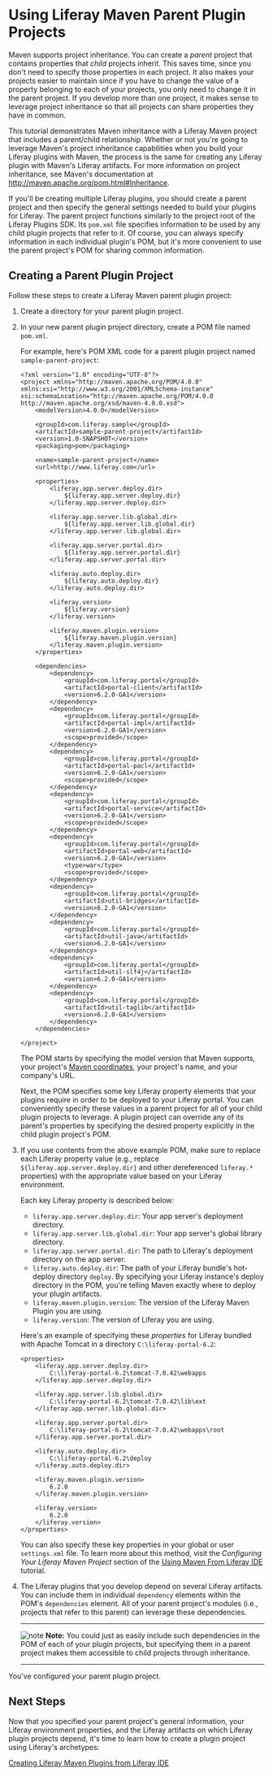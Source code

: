 # Using Liferay Maven Parent Plugin Projects [](id=using-liferay-maven-parent-plugin-projects-lp-6-2-develop-tutorial)

Maven supports project inheritance. You can create a *parent* project that
contains properties that *child* projects inherit. This saves time, since you
don't need to specify those properties in each project. It also makes your
projects easier to maintain since if you have to change the value of a property
belonging to each of your projects, you only need to change it in the parent
project. If you develop more than one project, it makes sense to leverage
project inheritance so that all projects can share properties they have in
common. 

This tutorial demonstrates Maven inheritance with a Liferay Maven project that
includes a parent/child relationship. Whether or not you're going to leverage
Maven's project inheritance capabilities when you build your Liferay plugins
with Maven, the process is the same for creating any Liferay plugin with Maven's
Liferay artifacts. For more information on project inheritance, see Maven's
documentation at <http://maven.apache.org/pom.html#Inheritance>.

If you'll be creating multiple Liferay plugins, you should create a parent
project and then specify the general settings needed to build your plugins for
Liferay. The parent project functions similarly to the project root of the
Liferay Plugins SDK. Its `pom.xml` file specifies information to be used by any
child plugin projects that refer to it. Of course, you can always specify
information in each individual plugin's POM, but it's more convenient to use the
parent project's POM for sharing common information. 

## Creating a Parent Plugin Project

Follow these steps to create a Liferay Maven parent plugin project: 

1.  Create a directory for your parent plugin project. 

2.  In your new parent plugin project directory, create a POM file named
    `pom.xml`.

    For example, here's POM XML code for a parent plugin project named
    `sample-parent-project`:

		<?xml version="1.0" encoding="UTF-8"?>
		<project xmlns="http://maven.apache.org/POM/4.0.0"
		xmlns:xsi="http://www.w3.org/2001/XMLSchema-instance"
		xsi:schemaLocation="http://maven.apache.org/POM/4.0.0 http://maven.apache.org/xsd/maven-4.0.0.xsd">
			<modelVersion>4.0.0</modelVersion>
	
			<groupId>com.liferay.sample</groupId>
			<artifactId>sample-parent-project</artifactId>
			<version>1.0-SNAPSHOT</version>
			<packaging>pom</packaging>
	
			<name>sample-parent-project</name>
			<url>http://www.liferay.com</url>
	
			<properties>
				<liferay.app.server.deploy.dir>
					${liferay.app.server.deploy.dir}
				</liferay.app.server.deploy.dir>
	
				<liferay.app.server.lib.global.dir>
					${liferay.app.server.lib.global.dir}
				</liferay.app.server.lib.global.dir>
	
				<liferay.app.server.portal.dir>
					${liferay.app.server.portal.dir}
				</liferay.app.server.portal.dir>
	
				<liferay.auto.deploy.dir>
					${liferay.auto.deploy.dir}
				</liferay.auto.deploy.dir>
	
				<liferay.version>
					${liferay.version}
				</liferay.version>
	
				<liferay.maven.plugin.version>
					${liferay.maven.plugin.version}
				</liferay.maven.plugin.version>
			</properties>
	
			<dependencies>
				<dependency>
					<groupId>com.liferay.portal</groupId>
					<artifactId>portal-client</artifactId>
					<version>6.2.0-GA1</version>
				</dependency>
				<dependency>
					<groupId>com.liferay.portal</groupId>
					<artifactId>portal-impl</artifactId>
					<version>6.2.0-GA1</version>
					<scope>provided</scope>
				</dependency>
				<dependency>
					<groupId>com.liferay.portal</groupId>
					<artifactId>portal-pacl</artifactId>
					<version>6.2.0-GA1</version>
					<scope>provided</scope>
				</dependency>
				<dependency>
					<groupId>com.liferay.portal</groupId>
					<artifactId>portal-service</artifactId>
					<version>6.2.0-GA1</version>
					<scope>provided</scope>
				</dependency>
				<dependency>
					<groupId>com.liferay.portal</groupId>
					<artifactId>portal-web</artifactId>
					<version>6.2.0-GA1</version>
					<type>war</type>
					<scope>provided</scope>
				</dependency>
				<dependency>
					<groupId>com.liferay.portal</groupId>
					<artifactId>util-bridges</artifactId>
					<version>6.2.0-GA1</version>
				</dependency>
				<dependency>
					<groupId>com.liferay.portal</groupId>
					<artifactId>util-java</artifactId>
					<version>6.2.0-GA1</version>
				</dependency>
				<dependency>
					<groupId>com.liferay.portal</groupId>
					<artifactId>util-slf4j</artifactId>
					<version>6.2.0-GA1</version>
				</dependency>
				<dependency>
					<groupId>com.liferay.portal</groupId>
					<artifactId>util-taglib</artifactId>
					<version>6.2.0-GA1</version>
				</dependency>
			</dependencies>
	
		</project>

    The POM starts by specifying the model version that Maven supports, your
    project's [Maven coordinates](http://maven.apache.org/pom.html#Maven_Coordinates),
    your project's name, and your company's URL. 

    Next, the POM specifies some key Liferay property elements that your plugins
    require in order to be deployed to your Liferay portal. You can conveniently
    specify these values in a parent project for all of your child plugin
    projects to leverage. A plugin project can override any of its parent's
    properties by specifying the desired property explicitly in the child plugin
    project's POM. 

    <!--Is the correct term not child project, but module?-->

3.  If you use contents from the above example POM, make sure to replace
    each Liferay property value (e.g., replace
   `${liferay.app.server.deploy.dir}` and other dereferenced `liferay.*`
    properties) with the appropriate value based on your Liferay environment.

    Each key Liferay property is described below:

    - `liferay.app.server.deploy.dir`: Your app server's deployment directory. 
    - `liferay.app.server.lib.global.dir`: Your app server's global library
      directory. 
    - `liferay.app.server.portal.dir`: The path to Liferay's deployment
      directory on the app server. 
    - `liferay.auto.deploy.dir`: The path of your Liferay bundle's hot-deploy
      directory `deploy`. By specifying your Liferay instance's deploy
      directory in the POM, you're telling Maven exactly where to deploy your
      plugin artifacts. 
    - `liferay.maven.plugin.version`: The version of the Liferay Maven Plugin
      you are using. 
    - `liferay.version`: The version of Liferay you are using. 

    Here's an example of specifying these *properties* for Liferay bundled
    with Apache Tomcat in a directory `C:\liferay-portal-6.2`: 

		<properties>
			<liferay.app.server.deploy.dir>
				C:\liferay-portal-6.2\tomcat-7.0.42\webapps
			</liferay.app.server.deploy.dir>

			<liferay.app.server.lib.global.dir>
				C:\liferay-portal-6.2\tomcat-7.0.42\lib\ext
			</liferay.app.server.lib.global.dir>

			<liferay.app.server.portal.dir>
				C:\liferay-portal-6.2\tomcat-7.0.42\webapps\root
			</liferay.app.server.portal.dir>

			<liferay.auto.deploy.dir>
				C:\liferay-portal-6.2\deploy
			</liferay.auto.deploy.dir>

			<liferay.maven.plugin.version>
				6.2.0
			</liferay.maven.plugin.version>

			<liferay.version>
				6.2.0
			</liferay.version>
		</properties>

    You can also specify these key properties in your global or user
    `settings.xml` file. To learn more about this method, visit the *Configuring
    Your Liferay Maven Project* section of the
    [Using Maven From Liferay IDE](https://www-ldn.liferay.com/develop/tutorials/-/knowledge_base/using-maven-from-liferay-ide-lp-6-2-develop-tutorial) 
    tutorial. 

4.  The Liferay plugins that you develop depend on several Liferay artifacts.
    You can include them in individual `dependency` elements within the POM's
    `dependencies` element. All of your parent project's modules (i.e., projects
    that refer to this parent) can leverage these dependencies. 

    ---

    ![note](../../images/tip-pen-paper.png) **Note:** You could just as easily
    include such dependencies in the POM of each of your plugin projects, but
    specifying them in a parent project makes them accessible to child projects
    through inheritance. 

    ---

You've configured your parent plugin project. 

## Next Steps

Now that you specified your parent project's general information, your Liferay
environment properties, and the Liferay artifacts on which Liferay plugin
projects depend, it's time to learn how to create a plugin project using
Liferay's archetypes:

[Creating Liferay Maven Plugins from Liferay IDE](https://www-ldn.liferay.com/develop/tutorials/-/knowledge_base/creating-liferay-maven-plugins-from-liferay-ide-lp-6-2-develop-tutorial)

